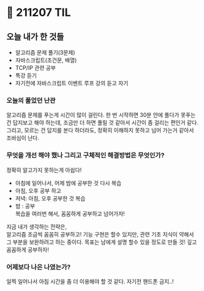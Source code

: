 # :rocket: 211207 TIL

## 오늘 내가 한 것들
* 알고리즘 문제 풀기(3문제)
* 자바스크립트(조건문, 배열)
* TCP/IP 관련 공부
* 특강 듣기 
* 자기전에 자바스크립트 이벤트 루프 강의 듣고 자기

### 오늘의 풀었던 난관
알고리즘 문제를 푸는게 시간이 많이 걸린다.
한 번 시작하면 30분 안에 풀다가 못푸는건 답지보고 해야 하는데, 
조금만 더 하면 풀릴 것 같아서 시간이 좀 걸리는 편인거 같다.
그리고, 모르는 건 답지를 본다 하더라도, 정확히 이해하지 못하고 넘어 가는거 같아서 조바심이 난다.

### 무엇을 개선 해야 했나  그리고 구체적인 해결방법은 무엇인가?
정확히 알고가지 못하는게 아쉽다!  
- 아침에 일어나서, 어제 밤에 공부한 것 다시 복습  
- 아침, 오후 공부 하고  
- 저녁: 아침, 오후 공부한 것 복습  
- 밤 : 공부   
복습을 여러번 해서, 꼼꼼하게 공부하고 넘어가자!  

지금 내가 생각하는 전략은,   
알고리즘 조금씩 꼼꼼히 공부하고!
기능 구현은 할수 있지만, 관련 기초 지식이 약해서 
그 부분을 보완하려고 하는 중이다.
목표는 남에게 설명 할수 있을 정도로 만들 것!
깊고 꼼꼼하게 공부하자!

### 어제보다 나은 나였는가?  
일찍 일어나서 아침 시간을 좀 더 이용해야 할 것 같다.
자기전 핸드폰 금지..!
